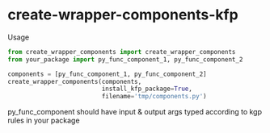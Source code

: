 # create-wrapper-components-kfp

Usage

```py
from create_wrapper_components import create_wrapper_components
from your_package import py_func_component_1, py_func_component_2

components = [py_func_component_1, py_func_component_2]
create_wrapper_components(components,
                          install_kfp_package=True,
                          filename='tmp/components.py')
```

py_func_component should have input & output args typed according to kgp rules in your package
